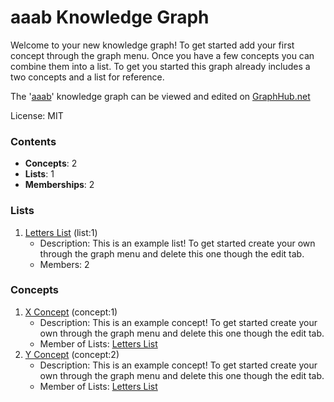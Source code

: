 # aaab Knowledge Graph

Welcome to your new knowledge graph! To get started add your first concept through the graph menu. Once you have a few concepts you can combine them into a list. To get you started this graph already includes a two concepts and a list for reference.

The '[aaab](https://graphhub.net/aaab)' knowledge graph can be viewed and edited on [GraphHub.net](https://graphhub.net)

License: MIT
### Contents
- **Concepts**: 2
- **Lists**: 1
- **Memberships**: 2
### Lists
1. [Letters List](https://graphhub.net/aaab/list/letters-list?id=1) (list:1)
   - Description: This is an example list! To get started create your own through the graph menu and delete this one though the edit tab.
   - Members: 2
### Concepts
1. [X Concept](https://graphhub.net/aaab/concept/x-concept?id=1) (concept:1)
   - Description: This is an example concept! To get started create your own through the graph menu and delete this one though the edit tab.
   - Member of Lists: [Letters List](https://graphhub.net/aaab/list/letters-list?id=1)
1. [Y Concept](https://graphhub.net/aaab/concept/y-concept?id=2) (concept:2)
   - Description: This is an example concept! To get started create your own through the graph menu and delete this one though the edit tab.
   - Member of Lists: [Letters List](https://graphhub.net/aaab/list/letters-list?id=1)
